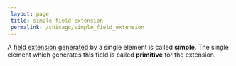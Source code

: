 ```yaml
---
 layout: page
 title: simple field extension
 permalink: /chicago/simple_field_extension
---
```


A [field extension](https://mathgloss.github.io/MathGloss/field_extension) [generated](https://mathgloss.github.io/MathGloss/generate_a_field) by a single element is called **simple**. The single element which generates this field is called **primitive** for the extension.